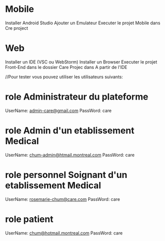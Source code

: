 # Mobile
Installer Android Studio Ajouter un Emulateur Executer le projet Mobile dans Cre project

# Web
Installer un IDE (VSC ou WebStorm) Installer un Browser Executer le projet Front-End dans le dossier Care Projec dans A partir de l'IDE

//Pour tester vous pouvez utiliser les utilisateurs suivants:

# role Administrateur du plateforme
UserName: admin-care@gmail.com PassWord: care

# role Admin d'un etablissement Medical
UserName: chum-admin@htmail.montreal.com PassWord: care

# role personnel Soignant d'un etablissement Medical
UserName: rosemarie-chum@care.com PassWord: care

# role patient
UserName: chum@hotmail.montreal.com PassWord: care
